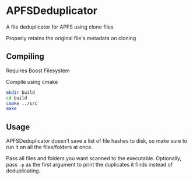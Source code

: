# APFSDeduplicator
A file deduplicator for APFS using clone files

Properly retains the original file's metadata on cloning

## Compiling
Requires Boost Filesystem

Compile using cmake
```bash
mkdir build
cd build
cmake ../src
make
```

## Usage
APFSDeduplicator doesn't save a list of file hashes to disk, so make sure to run it on all the files/folders at once.

Pass all files and folders you want scanned to the executable.  Optionally, pass `-p` as the first argument to print the duplicates it finds instead of deduplicating.
